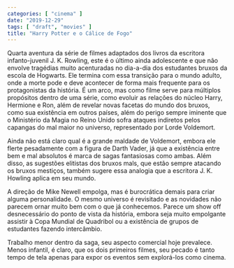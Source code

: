 ```yaml
---
categories: [ "cinema" ]
date: "2019-12-29"
tags: [ "draft", "movies" ]
title: "Harry Potter e o Cálice de Fogo"
---
```

Quarta aventura da série de filmes adaptados dos livros da escritora
infanto-juvenil J. K. Rowling, este é o último ainda adolescente e que
não envolve tragédias muito acenturadas no dia-a-dia dos estudantes
bruxos da escola de Hogwarts. Ele termina com essa transição para o
mundo adulto, onde a morte pode e deve acontecer de forma mais frequente
para os protagonistas da história. É um arco, mas como filme serve
para múltiplos propósitos dentro de uma série, como evoluir as
relações do núcleo Harry, Hermione e Ron, além de revelar novas
facetas do mundo dos bruxos, como sua existência em outros países,
além do perigo sempre iminente que o Ministério da Magia no Reino
Unido sofra ataques indiretos pelos capangas do mal maior no universo,
representado por Lorde Voldemort.

Ainda não está claro qual é a grande maldade de Voldemort,
embora ele flerte pesadamente com a figura de Darth Vader, já que a
existência entre bem e mal absolutos é marca de sagas fantasiosas como
ambas. Além disso, as sugestões elitistas dos bruxos mals, que estão
sempre atacando os bruxos mestiços, também sugere essa analogia que
a escritora J. K. Howling aplica em seu mundo.

A direção de Mike Newell empolga, mas é burocrática demais para criar
alguma personalidade. O mesmo universo é revisitado e as novidades
não parecem ornar muito bem com o que já conhecemos. Parece um show
off desnecessário do ponto de vista da história, embora seja muito
empolgante assistir à Copa Mundial de Quadribol ou a existência de
grupos de estudantes fazendo intercâmbio.

Trabalho menor dentro da saga, seu aspecto comercial hoje prevalece. Menos
infantil, é claro, que os dois primeiros filmes, seu pecado é tanto
tempo de tela apenas para expor os eventos sem explorá-los como cinema.
